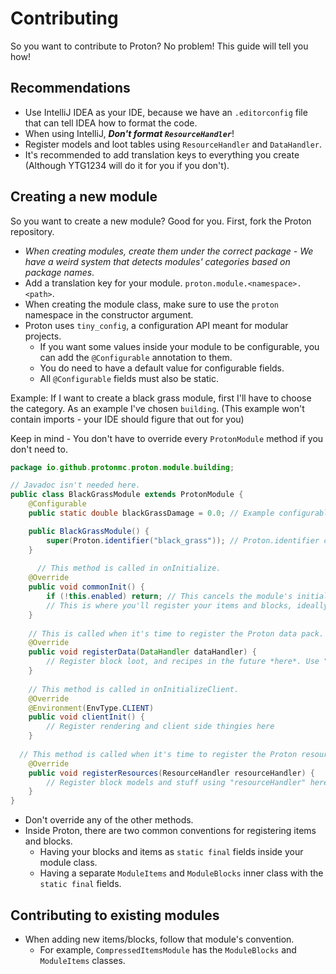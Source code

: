 # Contributing
So you want to contribute to Proton? No problem! This guide will tell you how!

## Recommendations
* Use IntelliJ IDEA as your IDE, because we have an `.editorconfig` file that can tell IDEA how to format the code.
* When using IntelliJ, ***Don't format `ResourceHandler`***!
* Register models and loot tables using `ResourceHandler` and `DataHandler`.
* It's recommended to add translation keys to everything you create (Although YTG1234 will do it for you if you don't).

## Creating a new module
So you want to create a new module? Good for you.
First, fork the Proton repository.

* *When creating modules, create them under the correct package - We have a weird system that detects modules' categories based on package names*.
* Add a translation key for your module. `proton.module.<namespace>.<path>`.
* When creating the module class, make sure to use the `proton` namespace in the constructor argument.
* Proton uses `tiny_config`, a configuration API meant for modular projects.
    * If you want some values inside your module to be configurable, you can add the `@Configurable` annotation to them.
    * You do need to have a default value for configurable fields.
    * All `@Configurable` fields must also be static.

Example:
If I want to create a black grass module, first I'll have to choose the category. As an example I've chosen `building`. (This example won't contain imports - your IDE should figure that out for you)

Keep in mind - You don't have to override every `ProtonModule` method if you don't need to.
```java
package io.github.protonmc.proton.module.building;

// Javadoc isn't needed here.
public class BlackGrassModule extends ProtonModule {
    @Configurable
    public static double blackGrassDamage = 0.0; // Example configurable field. This field will appear in the config screen, and will require a translation key.

    public BlackGrassModule() {
        super(Proton.identifier("black_grass")); // Proton.identifier constructs an identifier object with the namepsace "proton".
    }
  
      // This method is called in onInitialize.
    @Override
    public void commonInit() {
        if (!this.enabled) return; // This cancels the module's initialization if it's disabled - "enabled" is inherited from "ProtonModule".
        // This is where you'll register your items and blocks, ideally using "ProtonRegisterHandler".
    }
  
    // This is called when it's time to register the Proton data pack.
    @Override
    public void registerData(DataHandler dataHandler) {
        // Register block loot, and recipes in the future *here*. Use "dataHandler" for this.
    }
  
    // This method is called in onInitializeClient.
    @Override
    @Environment(EnvType.CLIENT)
    public void clientInit() {
        // Register rendering and client side thingies here
    }
  
  // This method is called when it's time to register the Proton resource pack.
    @Override
    public void registerResources(ResourceHandler resourceHandler) {
        // Register block models and stuff using "resourceHandler" here.
    }
}
```
* Don't override any of the other methods.
* Inside Proton, there are two common conventions for registering items and blocks.
    * Having your blocks and items as `static final` fields inside your module class.
    * Having a separate `ModuleItems` and `ModuleBlocks` inner class with the `static final` fields.

## Contributing to existing modules
* When adding new items/blocks, follow that module's convention.
    * For example, `CompressedItemsModule` has the `ModuleBlocks` and `ModuleItems` classes.

